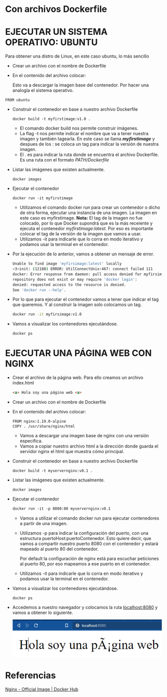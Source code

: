 # Con archivos Dockerfile

# EJECUTAR UN SISTEMA OPERATIVO: UBUNTU

Para obtener una distro de Linux, en este caso ubuntu, lo más sencillo 

- Crear un archivo con el nombre de Dockerfile

- En el contenido del archivo colocar:
    
    Esto va a descargar la imagen base del contenedor. Por hacer una analogía el sistema operativo.
    

```docker
FROM ubuntu
```

- Construir el contenedor en base a nuestro archivo Dockerfile
    
    ```docker
    docker build -t myfirstimage:v1.0 .
    ```
    
    - El comando docker build nos permite construir imágenes.
    - La flag -t nos permite indicar el nombre que va a tener nuestra imagen y también tagearla. En este caso se llama ***myfirstimage*** y despues de los : se coloca un tag para indicar la versión de nuestra imagen.
    - El . es para indicar la ruta donde se encuentra el archivo Dockerfile. Es una ruta con el formato *PATH/Dockerfile*
- Listar las imágenes que existen actualmente.
    
    ```docker
    docker images
    ```
    
- Ejecutar el contenedor
    
    ```docker
    docker run -it myfirstimage
    ```
    
    - Utilizamos el comando docker run para crear un contenedor o dicho de otra forma, ejecutar una instancia de una imagen. La imagen en este caso es myfirstimage. 
    **Nota:** El tag de la imagen no fue colocado, por lo que Docker supondrá que es la más receiente y ejecuta el contenedor *myfirstimage:latest.* Por eso es importante colocar el tag de la versión de la imagen que vamos a usar.
    - Utilizamos -it para indicarle que lo corra en modo iterativo y podamos usar la terminal en el contenedor.
- Por la ejecución de lo anterior, vamos a obtener un mensaje de error.
    
    ```bash
    Unable to find image 'myfirsimage:latest' locally
    <3>init: (12188) ERROR: UtilConnectUnix:467: connect failed 111
    docker: Error response from daemon: pull access denied for myfirsimage, 
    repository does not exist or may require 'docker login': 
    denied: requested access to the resource is denied.
    See 'docker run --help'.
    ```
    
- Por lo que para ejecutar el contenedor vamos a tener que indicar el tag que queremos. Y al construir la imagen solo colocamos un tag.
    
    ```bash
    docker run -it myfirsimage:v1.0
    ```
    
- Vamos a visualizar los contenedores ejecutándose.
    
    ```docker
    docker ps
    ```
    

# EJECUTAR UNA PÁGINA WEB CON NGINX

- Crear el archivo de la página web. Para ello creamos un archivo index.html
    
    ```html
    <a> Hola soy una página web <a>
    ```
    
- Crear un archivo con el nombre de Dockerfile
- En el contenido del archivo colocar:
    
    ```docker
    FROM nginx:1.19.0-alpine
    COPY . /usr/share/nginx/html
    ```
    
    - Vamos a descargar una imagen base de nginx con una versión especifica.
    - Vamos a copiar nuestro archivo html a la dirección donde guarda el servidor nginx el html que muestra cómo principal.
- Construir el contenedor en base a nuestro archivo Dockerfile
    
    ```docker
    docker build -t myservernginx:v0.1 .
    ```
    
- Listar las imágenes que existen actualmente.
    
    ```docker
    docker images
    ```
    
- Ejecutar el contenedor
    
    ```html
    docker run -it -p 8080:80 myservernginx:v0.1
    ```
    
    - Vamos a utilizar el comando docker run para ejecutar contenedores a partir de una imagen.
    - Utilizamos -p para indicar la configuración del puerto, con una estructura puertoHost:puertoContenedor. Esto quiere decir, que vamos a compartir nuestro puerto 8080 con el contenedor y estará mapeado al puerto 80 del contenedor.
        
        Por default la configuración de nginx está para escuchar peticiones al puerto 80, por eso mapeamos a ese puerto en el contenedor.
        
    - Utilizamos -it para indicarle que lo corra en modo iterativo y podamos usar la terminal en el contenedor.
- Vamos a visualizar los contenedores ejecutándose.
    
    ```docker
    docker ps
    ```
    
- Accedemos a nuestro navegador y colocamos la ruta [localhost:8080](http://localhost:8080) y vamos a obtener lo siguiente.
    
    ![Untitled](Con%20archivos%20Dockerfile%20c42c14d6d6d2457a974c96b572d3abe8/Untitled.png)
    

# Referencias

[](https://hub.docker.com/_/ubuntu)

[Nginx - Official Image | Docker Hub](https://hub.docker.com/_/nginx)